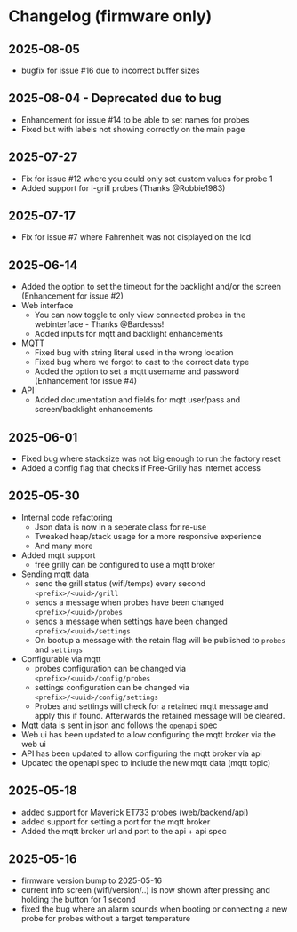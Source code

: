 # Changelog (firmware only)

## 2025-08-05
- bugfix for issue #16 due to incorrect buffer sizes

## 2025-08-04 - Deprecated due to bug
- Enhancement for issue #14 to be able to set names for probes
- Fixed but with labels not showing correctly on the main page

## 2025-07-27
- Fix for issue #12 where you could only set custom values for probe 1
- Added support for i-grill probes (Thanks @Robbie1983)

## 2025-07-17
- Fix for issue #7 where Fahrenheit was not displayed on the lcd

## 2025-06-14

- Added the option to set the timeout for the backlight and/or the screen (Enhancement for issue #2)
- Web interface
    - You can now toggle to only view connected probes in the webinterface - Thanks @Bardesss!
    - Added inputs for mqtt and backlight enhancements
- MQTT
    - Fixed bug with string literal used in the wrong location
    - Fixed bug where we forgot to cast to the correct data type
    - Added the option to set a mqtt username and password (Enhancement for issue #4)
- API
    - Added documentation and fields for mqtt user/pass and screen/backlight enhancements

## 2025-06-01
- Fixed bug where stacksize was not big enough to run the factory reset
- Added a config flag that checks if Free-Grilly has internet access

## 2025-05-30

- Internal code refactoring
    - Json data is now in a seperate class for re-use
    - Tweaked heap/stack usage for a more responsive experience
    - And many more
- Added mqtt support
    - free grilly can be configured to use a mqtt broker
- Sending mqtt data
    - send the grill status (wifi/temps) every second `<prefix>/<uuid>/grill`
    - sends a message when probes have been changed `<prefix>/<uuid>/probes`
    - sends a message when settings have been changed `<prefix>/<uuid>/settings`
    - On bootup a message with the retain flag will be published to `probes` and `settings`
- Configurable via mqtt
    - probes configuration can be changed via `<prefix>/<uuid>/config/probes`
    - settings configuration can be changed via `<prefix>/<uuid>/config/settings`
    - Probes and settings will check for a retained mqtt message and apply this if found. Afterwards the retained message will be cleared.
- Mqtt data is sent in json and follows the `openapi` spec
- Web ui has been updated to allow configuring the mqtt broker via the web ui
- API has been updated to allow configuring the mqtt broker via api
- Updated the openapi spec to include the new mqtt data (mqtt topic)

## 2025-05-18

- added support for Maverick ET733 probes (web/backend/api)
- added support for setting a port for the mqtt broker
- Added the mqtt broker url and port to the api + api spec

## 2025-05-16

- firmware version bump to 2025-05-16
- current info screen (wifi/version/..) is now shown after pressing and holding the button for 1 second
- fixed the bug where an alarm sounds when booting or connecting a new probe for probes without a target temperature